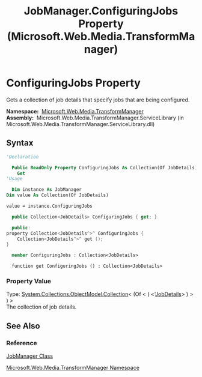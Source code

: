 ﻿---
title: JobManager.ConfiguringJobs Property (Microsoft.Web.Media.TransformManager)
TOCTitle: ConfiguringJobs Property
ms:assetid: P:Microsoft.Web.Media.TransformManager.JobManager.ConfiguringJobs
ms:mtpsurl: https://msdn.microsoft.com/en-us/library/microsoft.web.media.transformmanager.jobmanager.configuringjobs(v=VS.90)
ms:contentKeyID: 35521189
ms.date: 06/14/2012
mtps_version: v=VS.90
f1_keywords:
- Microsoft.Web.Media.TransformManager.JobManager.get_ConfiguringJobs
- Microsoft.Web.Media.TransformManager.JobManager.ConfiguringJobs
dev_langs:
- csharp
- jscript
- vb
- FSharp
- cpp
api_location:
- Microsoft.Web.Media.TransformManager.ServiceLibrary.dll
api_name:
- Microsoft.Web.Media.TransformManager.JobManager.ConfiguringJobs
- Microsoft.Web.Media.TransformManager.JobManager.get_ConfiguringJobs
api_type:
- Managed
topic_type:
- apiref
- kbSyntax
product_family_name: VS
ROBOTS: INDEX,FOLLOW
---

# ConfiguringJobs Property

Gets a collection of job details that specify jobs that are being configured.

**Namespace:**  [Microsoft.Web.Media.TransformManager](microsoft-web-media-transformmanager-namespace.md)  
**Assembly:**  Microsoft.Web.Media.TransformManager.ServiceLibrary (in Microsoft.Web.Media.TransformManager.ServiceLibrary.dll)

## Syntax

```vb
'Declaration

  Public ReadOnly Property ConfiguringJobs As Collection(Of JobDetails)
    Get
'Usage

  Dim instance As JobManager
Dim value As Collection(Of JobDetails)

value = instance.ConfiguringJobs
```

```csharp
  public Collection<JobDetails> ConfiguringJobs { get; }
```

```cpp
  public:
property Collection<JobDetails^>^ ConfiguringJobs {
    Collection<JobDetails^>^ get ();
}
```

``` fsharp
  member ConfiguringJobs : Collection<JobDetails>
```

```jscript
  function get ConfiguringJobs () : Collection<JobDetails>
```

### Property Value

Type: [System.Collections.ObjectModel.Collection](https://msdn.microsoft.com/library/ms132397)\< (Of \< ( \<'[JobDetails](jobdetails-class-microsoft-web-media-transformmanager.md)\> ) \> ) \>  
The collection of job details.  

## See Also

### Reference

[JobManager Class](jobmanager-class-microsoft-web-media-transformmanager.md)

[Microsoft.Web.Media.TransformManager Namespace](microsoft-web-media-transformmanager-namespace.md)

